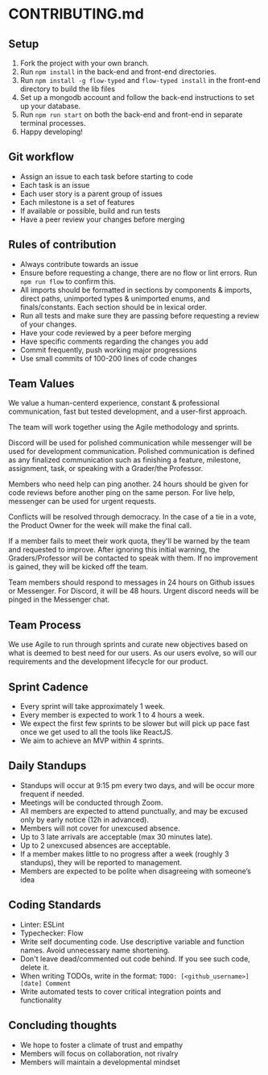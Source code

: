 # CONTRIBUTING.md

## Setup
1. Fork the project with your own branch.
2. Run `npm install` in the back-end and front-end directories.
3. Run `npm install -g flow-typed` and `flow-typed install` in the front-end directory to build the lib files
4. Set up a mongodb account and follow the back-end instructions to set up your database.
5. Run `npm run start` on both the back-end and front-end in separate terminal processes.
6. Happy developing!

## Git workflow
- Assign an issue to each task before starting to code
- Each task is an issue
- Each user story is a parent group of issues
- Each milestone is a set of features
- If available or possible, build and run tests
- Have a peer review your changes before merging

## Rules of contribution
- Always contribute towards an issue
- Ensure before requesting a change, there are no flow or lint errors. Run `npm run flow` to confirm this.
- All imports should be formatted in sections by components & imports, direct paths, unimported types & unimported enums, and finals/constants. Each section should be in lexical order.
- Run all tests and make sure they are passing before requesting a review of your changes.
- Have your code reviewed by a peer before merging
- Have specific comments regarding the changes you add
- Commit frequently, push working major progressions
- Use small commits of 100-200 lines of code changes

## Team Values 

We value a human-centerd experience, constant & professional communication, fast but tested development, and a user-first approach.

The team will work together using the Agile methodology and sprints.

Discord will be used for polished communication while messenger will be used for development communication. Polished communication is defined as any finalized communication such as finishing a feature, milestone, assignment, task, or speaking with a Grader/the Professor.

Members who need help can ping another. 24 hours should be given for code reviews before another ping on the same person. For live help, messenger can be used for urgent requests.

Conflicts will be resolved through democracy. In the case of a tie in a vote, the Product Owner for the week will make the final call.

If a member fails to meet their work quota, they'll be warned by the team and requested to improve. After ignoring this initial warning, the Graders/Professor will be contacted to speak with them. If no improvement is gained, they will be kicked off the team.

Team members should respond to messages in 24 hours on Github issues or Messenger. For Discord, it will be 48 hours. Urgent discord needs will be pinged in the Messenger chat.

## Team Process
We use Agile to run through sprints and curate new objectives based on what is deemed to best need for our users. As our users evolve, so will our requirements and the development lifecycle for our product.

## Sprint Cadence
- Every sprint will take approximately 1 week.
- Every member is expected to work 1 to 4 hours a week.
- We expect the first few sprints to be slower but will pick up pace fast once we get used to all the tools like ReactJS.
- We aim to achieve an MVP within 4 sprints.

## Daily Standups
- Standups will occur at 9:15 pm every two days, and will be occur more frequent if needed.
- Meetings will be conducted through Zoom.
- All members are expected to attend punctually, and may be excused only by early notice (12h in advanced).
- Members will not cover for unexcused absence.
- Up to 3 late arrivals are acceptable (max 30 minutes late).
- Up to 2 unexcused absences are acceptable.
- If a member makes little to no progress after a week (roughly 3 standups), they will be reported to management.
- Members are expected to be polite when disagreeing with someone’s idea

## Coding Standards
- Linter: ESLint
- Typechecker: Flow
- Write self documenting code. Use descriptive variable and function names. Avoid unnecessary name shortening.
- Don't leave dead/commented out code behind. If you see such code, delete it.
- When writing TODOs, write in the format: `TODO: [<github_username>] [date] Comment`
- Write automated tests to cover critical integration points and functionality 

## Concluding thoughts
- We hope to foster a climate of trust and empathy
- Members will focus on collaboration, not rivalry
- Members will maintain a developmental mindset